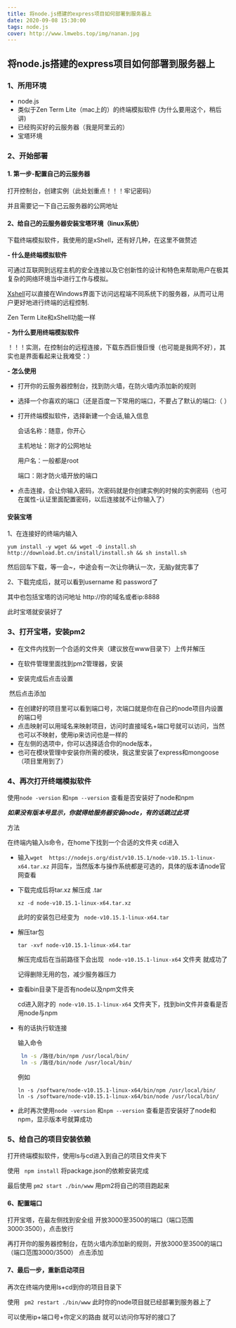 ```yaml
---
title: 将node.js搭建的express项目如何部署到服务器上
date: 2020-09-08 15:30:00
tags: node.js
cover: http://www.lmwebs.top/img/nanan.jpg
---
```



## 将node.js搭建的express项目如何部署到服务器上



### 1、所用环境

- node.js 
- 类似于Zen Term Lite（mac上的）的终端模拟软件 (为什么要用这个，稍后讲)
- 已经购买好的云服务器（我是阿里云的）
- 宝塔环境

### 2、开始部署

#### 1. 第一步-配置自己的云服务器

打开控制台，创建实例（此处划重点！！！牢记密码）



并且需要记一下自己云服务器的公网地址

#### 2、给自己的云服务器安装宝塔环境（linux系统）

下载终端模拟软件，我使用的是xShell，还有好几种，在这里不做赘述

**- 什么是终端模拟软件**

可通过互联网到远程主机的安全连接以及它创新性的设计和特色来帮助用户在极其复杂的网络环境当中进行工作与模拟。

[Xshell](http://www.xshellcn.com/)可以直接在Windows界面下访问远程端不同系统下的服务器，从而可让用户更好地进行终端的远程控制.

Zen Term Lite和xShell功能一样

**- 为什么要用终端模拟软件**

！！！实测，在控制台的远程连接，下载东西巨慢巨慢（也可能是我网不好），其实也是界面看起来让我难受：）

**- 怎么使用**

- 打开你的云服务器控制台，找到防火墙，在防火墙内添加新的规则

  

- 选择一个你喜欢的端口（还是百度一下常用的端口，不要占了默认的端口:（ ）

- 打开终端模拟软件，选择新建一个会话,输入信息

  

  会话名称：随意，你开心

  主机地址：刚才的公网地址

  用户名：一般都是root

  端口：刚才防火墙开放的端口

- 点击连接，会让你输入密码，次密码就是你创建实例的时候的实例密码（也可在属性-认证里面配置密码，以后连接就不让你输入了）

#### 安装宝塔

1、在连接好的终端内输入

```yum install -y wget && wget -O install.sh http://download.bt.cn/install/install.sh && sh install.sh```

然后回车下载，等一会~，中途会有一次让你确认一次，无脑y就完事了

2、下载完成后，就可以看到username 和 password了

其中也包括宝塔的访问地址 http://你的域名或者ip:8888

此时宝塔就安装好了

### 3、打开宝塔，安装pm2

- 在文件内找到一个合适的文件夹（建议放在www目录下）上传并解压

- 在软件管理里面找到pm2管理器，安装
- 安装完成后点击设置



​			然后点击添加

- 在创建好的项目里可以看到端口号，次端口就是你在自己的node项目内设置的端口号
- 点击映射可以用域名来映射项目，访问时直接域名+端口号就可以访问，当然也可以不映射，使用ip来访问也是一样的
- 在左侧的选项中，你可以选择适合你的node版本，
- 也可在模块管理中安装你所需的模块，我这里安装了express和mongoose（项目里用到了）

### 4、再次打开终端模拟软件

使用```node -version``` 和```npm --version``` 查看是否安装好了node和npm

***如果没有版本号显示，你就得给服务器安装node，有的话跳过此项***

方法

在终端内输入ls命令，在home下找到一个合适的文件夹 cd进入

- 输入```wget  https://nodejs.org/dist/v10.15.1/node-v10.15.1-linux-x64.tar.xz``` 并回车，当然版本与操作系统都是可选的，具体的版本请node官网查看

- 下载完成后将tar.xz 解压成 .tar

  ``` xz -d node-v10.15.1-linux-x64.tar.xz ```

  此时的安装包已经变为 ``` node-v10.15.1-linux-x64.tar```

- 解压tar包

  ``` tar -xvf node-v10.15.1-linux-x64.tar  ```

  解压完成后在当前路径下会出现 ``` node-v10.15.1-linux-x64``` 文件夹 就成功了

  记得删除无用的包，减少服务器压力

- 查看bin目录下是否有node以及npm文件夹

  cd进入刚才的``` node-v10.15.1-linux-x64``` 文件夹下，找到bin文件并查看是否用node与npm

- 有的话执行软连接

  输入命令 

  ```sh
   ln -s /路径/bin/npm /usr/local/bin/ 
   ln -s /路径/bin/node /usr/local/bin/
  ```

  例如

  ```
  ln -s /software/node-v10.15.1-linux-x64/bin/npm /usr/local/bin/
  ln -s /software/node-v10.15.1-linux-x64/bin/node /usr/local/bin/
  
  ```

  

- 此时再次使用```node -version``` 和```npm --version``` 查看是否安装好了node和npm，显示版本号就算成功

### 5、给自己的项目安装依赖

打开终端模拟软件，使用ls与cd进入到自己的项目文件夹下

使用 ``` npm install``` 将package.json的依赖安装完成

最后使用 ``` pm2 start ./bin/www ``` 用pm2将自己的项目跑起来

#### 6、配置端口

打开宝塔，在最左侧找到安全组 开放3000至3500的端口（端口范围3000:3500），点击放行



再打开你的服务器控制台，在防火墙内添加新的规则，开放3000至3500的端口（端口范围3000/3500）  点击添加

#### 7、最后一步，重新启动项目

再次在终端内使用ls+cd到你的项目目录下

使用 ``` pm2 restart ./bin/www```  此时你的node项目就已经部署到服务器上了

可以使用ip+端口号+你定义的路由 就可以访问你写好的接口了












